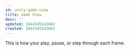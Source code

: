 ```yaml
---
id: unity-game-view
title: Game View
desc: ''
updated: 1644345542663
created: 1644345542663
---
```


This is how your play, pause, or step through each frame.
